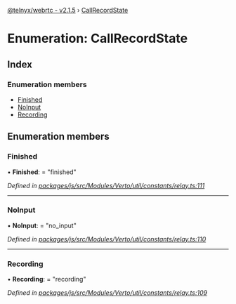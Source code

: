 [@telnyx/webrtc - v2.1.5](../README.md) › [CallRecordState](callrecordstate.md)

# Enumeration: CallRecordState

## Index

### Enumeration members

* [Finished](callrecordstate.md#finished)
* [NoInput](callrecordstate.md#noinput)
* [Recording](callrecordstate.md#recording)

## Enumeration members

###  Finished

• **Finished**: = "finished"

*Defined in [packages/js/src/Modules/Verto/util/constants/relay.ts:111](https://github.com/team-telnyx/webrtc/blob/4f15142/packages/js/src/Modules/Verto/util/constants/relay.ts#L111)*

___

###  NoInput

• **NoInput**: = "no_input"

*Defined in [packages/js/src/Modules/Verto/util/constants/relay.ts:110](https://github.com/team-telnyx/webrtc/blob/4f15142/packages/js/src/Modules/Verto/util/constants/relay.ts#L110)*

___

###  Recording

• **Recording**: = "recording"

*Defined in [packages/js/src/Modules/Verto/util/constants/relay.ts:109](https://github.com/team-telnyx/webrtc/blob/4f15142/packages/js/src/Modules/Verto/util/constants/relay.ts#L109)*
